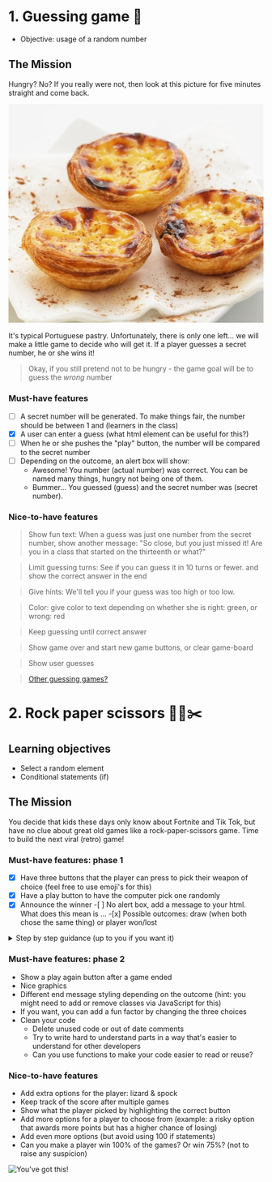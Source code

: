 # 1. Guessing game 🤔

- Objective: usage of a random number

## The Mission

Hungry? No?
If you really were not, then look at this picture for five minutes straight and come back.

![](images/pasteis.jpg)

It's typical Portuguese pastry.
Unfortunately, there is only one left... we will make a little game to decide who will get it.
If a player guesses a secret number, he or she wins it!

> Okay, if you still pretend not to be hungry - the game goal will be to guess the _wrong_ number

### Must-have features

- [ ] A secret number will be generated. To make things fair, the number should be between 1 and (learners in the class)
- [x] A user can enter a guess (what html element can be useful for this?)
- [ ] When he or she pushes the "play" button, the number will be compared to the secret number
- [ ] Depending on the outcome, an alert box will show:
  - Awesome! You number (actual number) was correct. You can be named many things, hungry not being one of them.
  - Bummer... You guessed (guess) and the secret number was (secret number).

### Nice-to-have features

> Show fun text: When a guess was just one number from the secret number, show another message: "So close, but you just missed it! Are you in a class that started on the thirteenth or what?"

> Limit guessing turns: See if you can guess it in 10 turns or fewer. and show the correct answer in the end

> Give hints: We'll tell you if your guess was too high or too low.

> Color: give color to text depending on whether she is right: green, or wrong: red

> Keep guessing until correct answer

> Show game over and start new game buttons, or clear game-board

> Show user guesses

> [Other guessing games?](https://games4esl.com/guessing-games-for-kids/)

# 2. Rock paper scissors 🗿📃✂️

## Learning objectives

- Select a random element
- Conditional statements (if)

## The Mission

You decide that kids these days only know about Fortnite and Tik Tok, but have no clue about great old games like a rock-paper-scissors game.
Time to build the next viral (retro) game!

### Must-have features: phase 1

- [x] Have three buttons that the player can press to pick their weapon of choice (feel free to use emoji's for this)
- [x] Have a play button to have the computer pick one randomly
- [x] Announce the winner -[ ] No alert box, add a message to your html. What does this mean is ... -[x] Possible outcomes: draw (when both chose the same thing) or player won/lost

[//]: # 'Coach note: below is a Github style spoiler'

<details>
    <summary>Step by step guidance (up to you if you want it)</summary>

    1. Create the HTML you need
        - Three buttons for the player to choose from
        - Player button to trigger the computer's turn
        - A message we can use to show the result. Put some temporary content ([a random message]()http://www.cupcakeipsum.com) there to test the styling
    2. Add some *basic* styling for those
    3. Figure out a way to know when the "play" button was clicked (tip: you'll need `events` in JavaScript for that, and you'll need to `handle` those)
    4. Next up, we want to determine the computer's choice
        - How many choices does the computer have? What can be a suitable datatype to store multiple things?
        - How can you select a random element from these choices? The math options in JavaScript might help you here
    5. Determine the payers result: draw / win / lose. It's okay if this involves a lot of conditional statements (if)
    6. Depending on the result, change the `inner html` (hint hint) of the message to congratulate or comfort the player

</details>

### Must-have features: phase 2

- Show a play again button after a game ended
- Nice graphics
- Different end message styling depending on the outcome (hint: you might need to add or remove classes via JavaScript for this)
- If you want, you can add a fun factor by changing the three choices
- Clean your code
  - Delete unused code or out of date comments
  - Try to write hard to understand parts in a way that's easier to understand for other developers
  - Can you use functions to make your code easier to read or reuse?

### Nice-to-have features

- Add extra options for the player: lizard & spock
- Keep track of the score after multiple games
- Show what the player picked by highlighting the correct button
- Add more options for a player to choose from (example: a risky option that awards more points but has a higher chance of losing)
- Add even more options (but avoid using 100 if statements)
- Can you make a player win 100% of the games? Or win 75%? (not to raise any suspicion)

![You've got this!](http://78.media.tumblr.com/f9247799ae2fe6613f643957020101c6/tumblr_inline_n80n8u8pSz1sbdww6.gif)
